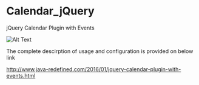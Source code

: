 # Calendar_jQuery
jQuery Calendar Plugin with Events

![Alt Text](http://3.bp.blogspot.com/-dhVLydneE6Q/Vo9r2dVG2aI/AAAAAAAAArI/L4HjwiDQpVc/s1600/1.png)


The complete descirption of usage and configuration is provided on below link

http://www.java-redefined.com/2016/01/jquery-calendar-plugin-with-events.html

